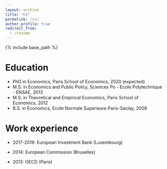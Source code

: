 ```yaml
---
layout: archive
title: "CV"
permalink: /cv/
author_profile: true
redirect_from:
  - /resume
---
```


{% include base_path %}

Education
======

* PhD in Economics, Paris School of Economics, 2020 (expected)
* M.S. in Economics and Public Policy, Sciences Po - Ecole Polytechnique - ENSAE, 2013
* M.S. in Theoretical and Empirical Economics, Paris School of Economics, 2012
* B.S. in Economics, Ecole Normale Superieure Paris-Saclay, 2009


Work experience
======
* 2017-2019: European Investment Bank (Luxembourg)

* 2014: European Commission (Bruxelles)

* 2013: OECD (Paris)
  
<!-- Skills
======
* Skill 1
* Skill 2
  * Sub-skill 2.1
  * Sub-skill 2.2
  * Sub-skill 2.3
* Skill 3 -->

<!-- Publications
======
  <ul>{% for post in site.publications %}
    {% include archive-single-cv.html %}
  {% endfor %}</ul>
  
Talks
======
  <ul>{% for post in site.talks %}
    {% include archive-single-talk-cv.html %}
  {% endfor %}</ul> -->
  
<!-- Teaching
====== -->
<!--   <ul>{% for post in site.teaching %}
    {% include archive-single-cv.html %}
  {% endfor %}</ul>
   -->
